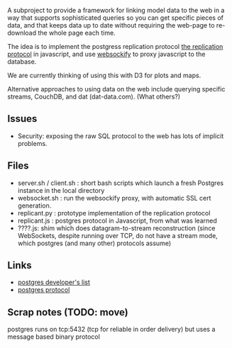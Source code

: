 
A subproject to provide a framework for linking model data to the web in a way that supports sophisticated queries so you can get specific pieces of data, and that keeps data up to date without requiring the web-page to re-download the whole page each time.

The idea is to implement the postgress replication protocol [the replication protocol](http://www.postgresql.org/docs/current/static/protocol-replication.html) in javascript, and use [websockify](https://github.com/kanaka/websockify) to proxy javascript to the database.

We are currently thinking of using this with D3 for plots and maps.

Alternative approaches to using data on the web include querying specific streams, CouchDB, and dat (dat-data.com). (What others?)

Issues
------

* Security: exposing the raw SQL protocol to the web has lots of implicit problems.

Files
-----

* server.sh / client.sh : short bash scripts which launch a fresh Postgres instance in the local directory
* websocket.sh : run the websockify proxy, with automatic SSL cert generation.
* replicant.py : prototype implementation of the replication protocol
* replicant.js : postgres protocol in Javascript, from what was learned
* ????.js: shim which does datagram-to-stream reconstruction (since WebSockets, despite running over TCP, do not have a stream mode, which postgres (and many other) protocols assume)

Links
-----

* [postgres developer's list](http://www.postgresql.org/list/pgsql-hackers/)
* [postgres protocol](http://www.postgresql.org/docs/current/static/protocol.html)

Scrap notes (TODO: move)
------------------------

postgres runs on tcp:5432 (tcp for reliable in order delivery)
but uses a message based binary protocol